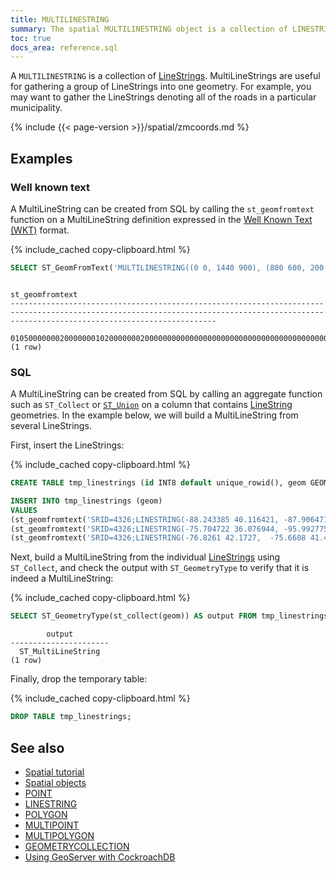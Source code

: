 ```yaml
---
title: MULTILINESTRING
summary: The spatial MULTILINESTRING object is a collection of LINESTRINGs.
toc: true
docs_area: reference.sql
---
```


A `MULTILINESTRING` is a collection of [LineStrings](linestring.html).  MultiLineStrings are useful for gathering a group of LineStrings into one geometry. For example, you may want to gather the LineStrings denoting all of the roads in a particular municipality.

{% include {{< page-version >}}/spatial/zmcoords.md %}

## Examples

### Well known text

A MultiLineString can be created from SQL by calling the `st_geomfromtext` function on a MultiLineString definition expressed in the [Well Known Text (WKT)](spatial-glossary.html#wkt) format.

{% include_cached copy-clipboard.html %}
~~~ sql
SELECT ST_GeomFromText('MULTILINESTRING((0 0, 1440 900), (800 600, 200 400))');
~~~

~~~
                                                                                     st_geomfromtext
------------------------------------------------------------------------------------------------------------------------------------------------------------------------------------------
  0105000000020000000102000000020000000000000000000000000000000000000000000000008096400000000000208C4001020000000200000000000000000089400000000000C0824000000000000069400000000000007940
(1 row)
~~~

### SQL

A MultiLineString can be created from SQL by calling an aggregate function such as `ST_Collect` or [`ST_Union`](st_union.html) on a column that contains [LineString](linestring.html) geometries.  In the example below, we will build a MultiLineString from several LineStrings.

First, insert the LineStrings:

{% include_cached copy-clipboard.html %}
~~~ sql
CREATE TABLE tmp_linestrings (id INT8 default unique_rowid(), geom GEOMETRY);

INSERT INTO tmp_linestrings (geom)
VALUES
(st_geomfromtext('SRID=4326;LINESTRING(-88.243385 40.116421, -87.906471 43.038902, -95.992775 36.153980)')),
(st_geomfromtext('SRID=4326;LINESTRING(-75.704722 36.076944, -95.992775 36.153980, -87.906471 43.038902)')),
(st_geomfromtext('SRID=4326;LINESTRING(-76.8261 42.1727,  -75.6608 41.4102,-73.5422 41.052, -73.929 41.707,  -76.8261 42.1727)'));
~~~

Next, build a MultiLineString from the individual [LineStrings](linestring.html) using `ST_Collect`, and check the output with `ST_GeometryType` to verify that it is indeed a MultiLineString:

{% include_cached copy-clipboard.html %}
~~~ sql
SELECT ST_GeometryType(st_collect(geom)) AS output FROM tmp_linestrings;
~~~

~~~
        output
----------------------
  ST_MultiLineString
(1 row)
~~~

Finally, drop the temporary table:

{% include_cached copy-clipboard.html %}
~~~ sql
DROP TABLE tmp_linestrings;
~~~

## See also

- [Spatial tutorial](spatial-tutorial.html)
- [Spatial objects](spatial-features.html#spatial-objects)
- [POINT](point.html)
- [LINESTRING](linestring.html)
- [POLYGON](polygon.html)
- [MULTIPOINT](multipoint.html)
- [MULTIPOLYGON](multipolygon.html)
- [GEOMETRYCOLLECTION](geometrycollection.html)
- [Using GeoServer with CockroachDB](geoserver.html)
